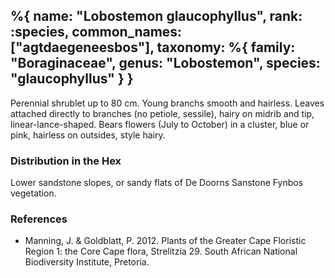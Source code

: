 %{
    name: "Lobostemon glaucophyllus",
    rank: :species,
    common_names: ["agtdaegeneesbos"],
    taxonomy: %{
        family: "Boraginaceae",
        genus: "Lobostemon",
        species: "glaucophyllus"
    }
}
---

Perennial shrublet up to 80 cm. Young branchs smooth and hairless. Leaves attached directly to
branches (no petiole, sessile), hairy on midrib and tip, linear-lance-shaped. Bears flowers
(July to October) in a cluster, blue or pink, hairless on outsides, style hairy.

<!-- read more -->

### Distribution in the Hex

Lower sandstone slopes, or sandy flats of De Doorns Sanstone Fynbos vegetation.

### References

* Manning, J. & Goldblatt, P. 2012. Plants of the Greater Cape Floristic Region 1: the Core Cape flora, Strelitzia 29. South African National Biodiversity Institute, Pretoria.